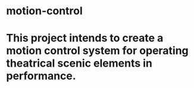# motion-control
# This project intends to create a motion control system for operating theatrical scenic elements in performance.
